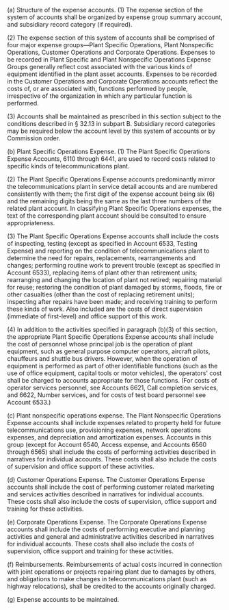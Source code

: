 (a) Structure of the expense accounts. (1) The expense section of the system of accounts shall be organized by expense group summary account, and subsidiary record category (if required).

(2) The expense section of this system of accounts shall be comprised of four major expense groups—Plant Specific Operations, Plant Nonspecific Operations, Customer Operations and Corporate Operations. Expenses to be recorded in Plant Specific and Plant Nonspecific Operations Expense Groups generally reflect cost associated with the various kinds of equipment identified in the plant asset accounts. Expenses to be recorded in the Customer Operations and Corporate Operations accounts reflect the costs of, or are associated with, functions performed by people, irrespective of the organization in which any particular function is performed.

(3) Accounts shall be maintained as prescribed in this section subject to the conditions described in § 32.13 in subpart B. Subsidiary record categories may be required below the account level by this system of accounts or by Commission order.

(b) Plant Specific Operations Expense. (1) The Plant Specific Operations Expense Accounts, 6110 through 6441, are used to record costs related to specific kinds of telecommunications plant.

(2) The Plant Specific Operations Expense accounts predominantly mirror the telecommunications plant in service detail accounts and are numbered consistently with them; the first digit of the expense account being six (6) and the remaining digits being the same as the last three numbers of the related plant account. In classifying Plant Specific Operations expenses, the text of the corresponding plant account should be consulted to ensure appropriateness.

(3) The Plant Specific Operations Expense accounts shall include the costs of inspecting, testing (except as specified in Account 6533, Testing Expense) and reporting on the condition of telecommunications plant to determine the need for repairs, replacements, rearrangements and changes; performing routine work to prevent trouble (except as specified in Account 6533), replacing items of plant other than retirement units; rearranging and changing the location of plant not retired; repairing material for reuse; restoring the condition of plant damaged by storms, floods, fire or other casualties (other than the cost of replacing retirement units); inspecting after repairs have been made; and receiving training to perform these kinds of work. Also included are the costs of direct supervision (immediate of first-level) and office support of this work.

(4) In addition to the activities specified in paragraph (b)(3) of this section, the appropriate Plant Specific Operations Expense accounts shall include the cost of personnel whose principal job is the operation of plant equipment, such as general purpose computer operators, aircraft pilots, chauffeurs and shuttle bus drivers. However, when the operation of equipment is performed as part of other identifiable functions (such as the use of office equipment, capital tools or motor vehicles), the operators' cost shall be charged to accounts appropriate for those functions. (For costs of operator services personnel, see Accounts 6621, Call completion services, and 6622, Number services, and for costs of test board personnel see Account 6533.)

(c) Plant nonspecific operations expense. The Plant Nonspecific Operations Expense accounts shall include expenses related to property held for future telecommunications use, provisioning expenses, network operations expenses, and depreciation and amortization expenses. Accounts in this group (except for Account 6540, Access expense, and Accounts 6560 through 6565) shall include the costs of performing activities described in narratives for individual accounts. These costs shall also include the costs of supervision and office support of these activities.

(d) Customer Operations Expense. The Customer Operations Expense accounts shall include the cost of performing customer related marketing and services activities described in narratives for individual accounts. These costs shall also include the costs of supervision, office support and training for these activities.

(e) Corporate Operations Expense. The Corporate Operations Expense accounts shall include the costs of performing executive and planning activities and general and administrative activities described in narratives for individual accounts. These costs shall also include the costs of supervision, office support and training for these activities.

(f) Reimbursements. Reimbursements of actual costs incurred in connection with joint operations or projects repairing plant due to damages by others, and obligations to make changes in telecommunications plant (such as highway relocations), shall be credited to the accounts originally charged.

(g) Expense accounts to be maintained.

